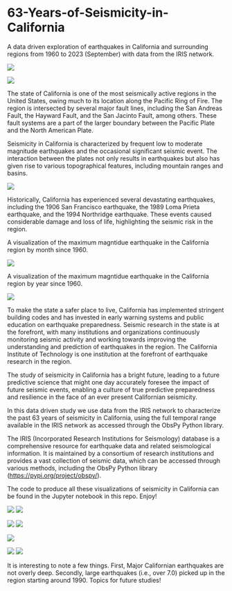 # 63-Years-of-Seismicity-in-California
A data driven exploration of earthquakes in California and surrounding regions from 1960 to 2023 (September) with data from the IRIS network.

![](img/map_orange2.png)

![](img/hist_mag.png)

The state of California is one of the most seismically active regions in the United States, owing much to its location along the Pacific Ring of Fire. The region is intersected by several major fault lines, including the San Andreas Fault, the Hayward Fault, and the San Jacinto Fault, among others. These fault systems are a part of the larger boundary between the Pacific Plate and the North American Plate.

Seismicity in California is characterized by frequent low to moderate magnitude earthquakes and the occasional significant seismic event. The interaction between the plates not only results in earthquakes but also has given rise to various topographical features, including mountain ranges and basins.

![](img/mag_vs_depth.png)

Historically, California has experienced several devastating earthquakes, including the 1906 San Francisco earthquake, the 1989 Loma Prieta earthquake, and the 1994 Northridge earthquake. These events caused considerable damage and loss of life, highlighting the seismic risk in the region.

A visualization of the maximum magntidue earthquake in the California region by month since 1960.

![](img/max_mag_month.png)

A visualization of the maximum magntidue earthquake in the California region by year since 1960.

![](img/max_mag_year.png)

To make the state a safer place to live, California has implemented stringent building codes and has invested in early warning systems and public education on earthquake preparedness. Seismic research in the state is at the forefront, with many institutions and organizations continuously monitoring seismic activity and working towards improving the understanding and prediction of earthquakes in the region. The California Institute of Technology is one institution at the forefront of earthquake research in the region.

The study of seismicity in California has a bright future, leading to a future predictive science that might one day accurately foresee the impact of future seismic events, enabling a culture of true predictive preparedness and resilience in the face of an ever present Californian seismicity.

In this data driven study we use data from the IRIS network to characterize the past 63 years of seismicity in California, using the full temporal range available in the IRIS network as accessed through the ObsPy Python library. 

The IRIS (Incorporated Research Institutions for Seismology) database is a comprehensive resource for earthquake data and related seismological information. It is maintained by a consortium of research institutions and provides a vast collection of seismic data, which can be accessed through various methods, including the ObsPy Python library (https://pypi.org/project/obspy/).

The code to produce all these visualizations of seismicity in California can be found in the Jupyter notebook in this repo. Enjoy!

![](img/map_orange2.png)
![](img/map_blue.png)

![](img/hist_mag.png)
![](img/hist_depth.png)

![](img/mag_vs_depth.png)

![](img/max_mag_month.png)
![](img/max_mag_year.png)

It is interesting to note a few things. First, Major Californian earthquakes are not overly deep. Secondly, large earthquakes (i.e., over 7.0) picked up in the region starting around 1990. Topics for future studies!




